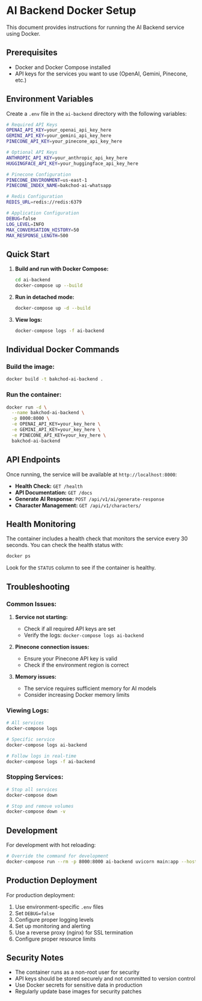 # AI Backend Docker Setup

This document provides instructions for running the AI Backend service using Docker.

## Prerequisites

- Docker and Docker Compose installed
- API keys for the services you want to use (OpenAI, Gemini, Pinecone, etc.)

## Environment Variables

Create a `.env` file in the `ai-backend` directory with the following variables:

```bash
# Required API Keys
OPENAI_API_KEY=your_openai_api_key_here
GEMINI_API_KEY=your_gemini_api_key_here
PINECONE_API_KEY=your_pinecone_api_key_here

# Optional API Keys
ANTHROPIC_API_KEY=your_anthropic_api_key_here
HUGGINGFACE_API_KEY=your_huggingface_api_key_here

# Pinecone Configuration
PINECONE_ENVIRONMENT=us-east-1
PINECONE_INDEX_NAME=bakchod-ai-whatsapp

# Redis Configuration
REDIS_URL=redis://redis:6379

# Application Configuration
DEBUG=false
LOG_LEVEL=INFO
MAX_CONVERSATION_HISTORY=50
MAX_RESPONSE_LENGTH=500
```

## Quick Start

1. **Build and run with Docker Compose:**
   ```bash
   cd ai-backend
   docker-compose up --build
   ```

2. **Run in detached mode:**
   ```bash
   docker-compose up -d --build
   ```

3. **View logs:**
   ```bash
   docker-compose logs -f ai-backend
   ```

## Individual Docker Commands

### Build the image:
```bash
docker build -t bakchod-ai-backend .
```

### Run the container:
```bash
docker run -d \
  --name bakchod-ai-backend \
  -p 8000:8000 \
  -e OPENAI_API_KEY=your_key_here \
  -e GEMINI_API_KEY=your_key_here \
  -e PINECONE_API_KEY=your_key_here \
  bakchod-ai-backend
```

## API Endpoints

Once running, the service will be available at `http://localhost:8000`:

- **Health Check:** `GET /health`
- **API Documentation:** `GET /docs`
- **Generate AI Response:** `POST /api/v1/ai/generate-response`
- **Character Management:** `GET /api/v1/characters/`

## Health Monitoring

The container includes a health check that monitors the service every 30 seconds. You can check the health status with:

```bash
docker ps
```

Look for the `STATUS` column to see if the container is healthy.

## Troubleshooting

### Common Issues:

1. **Service not starting:**
   - Check if all required API keys are set
   - Verify the logs: `docker-compose logs ai-backend`

2. **Pinecone connection issues:**
   - Ensure your Pinecone API key is valid
   - Check if the environment region is correct

3. **Memory issues:**
   - The service requires sufficient memory for AI models
   - Consider increasing Docker memory limits

### Viewing Logs:

```bash
# All services
docker-compose logs

# Specific service
docker-compose logs ai-backend

# Follow logs in real-time
docker-compose logs -f ai-backend
```

### Stopping Services:

```bash
# Stop all services
docker-compose down

# Stop and remove volumes
docker-compose down -v
```

## Development

For development with hot reloading:

```bash
# Override the command for development
docker-compose run --rm -p 8000:8000 ai-backend uvicorn main:app --host 0.0.0.0 --port 8000 --reload
```

## Production Deployment

For production deployment:

1. Use environment-specific `.env` files
2. Set `DEBUG=false`
3. Configure proper logging levels
4. Set up monitoring and alerting
5. Use a reverse proxy (nginx) for SSL termination
6. Configure proper resource limits

## Security Notes

- The container runs as a non-root user for security
- API keys should be stored securely and not committed to version control
- Use Docker secrets for sensitive data in production
- Regularly update base images for security patches
